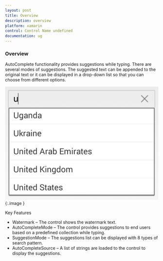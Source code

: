 ```yaml
---
layout: post
title: Overview
description: overview
platform: xamarin
control: Control Name undefined
documentation: ug
---
```


### Overview

AutoComplete functionality provides suggestions while typing. There are several modes of suggestions. The suggested text can be appended to the original text or it can be displayed in a drop-down list so that you can choose from different options.

![](Overview_images/Overview_img1.png)
{:.image }


Key Features

* Watermark – The control shows the watermark text.
* AutoCompleteMode – The control provides suggestions to end users based on a predefined collection while typing.
* SuggestionMode – The suggestions list can be displayed with 8 types of search pattern.
* AutoCompleteSource – A list of strings are loaded to the control to display the suggestions.
